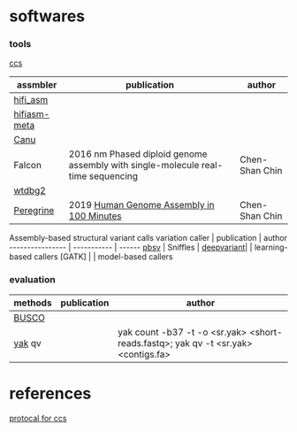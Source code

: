 # softwares
### tools
[ccs](https://github.com/PacificBiosciences/ccs)

assmbler | publication | author
-------- | ----------- | ------
[hifi_asm](https://github.com/chhylp123/hifiasm) | 
[hifiasm-meta](https://github.com/xfengnefx/hifiasm-meta) | 
[Canu](https://github.com/marbl/canu) |
Falcon | 2016 nm Phased diploid genome assembly with single-molecule real-time sequencing | Chen-Shan Chin
[wtdbg2](https://github.com/ruanjue/wtdbg2) |
[Peregrine](https://github.com/cschin/peregrine) | 2019 [Human Genome Assembly in 100 Minutes](https://www.biorxiv.org/content/10.1101/705616v1) | Chen-Shan Chin



Assembly-based structural variant calls
variation caller | publication | author
---------------- | ----------- | ------
[pbsv](https://github.com/PacificBiosciences/pbsv) | 
Sniffles |
[deepvariant](https://github.com/google/deepvariant)| | learning-based callers
[GATK] | | model-based callers

### evaluation
methods | publication | author
------- | ----------- | ------
[BUSCO](https://busco.ezlab.org/) | |
[yak](https://github.com/lh3/yak) qv | | yak count -b37 -t <nThreads> -o <sr.yak> <short-reads.fastq>; yak qv -t <nThreads> <sr.yak> <contigs.fa>

# references
[protocal for ccs](https://www.biorxiv.org/content/10.1101/519025v2)
